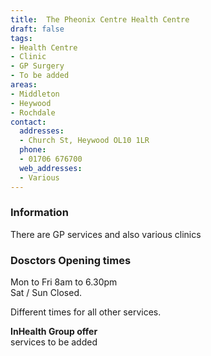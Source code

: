 ```yaml
---
title:  The Pheonix Centre Health Centre
draft: false
tags:
- Health Centre
- Clinic
- GP Surgery
- To be added
areas:
- Middleton
- Heywood
- Rochdale
contact:
  addresses:
  - Church St, Heywood OL10 1LR
  phone:
  - 01706 676700
  web_addresses:
  - Various
---
```


### Information  
There are GP services and also various clinics   

### Dosctors Opening times   
Mon to Fri 8am to 6.30pm   
Sat / Sun  Closed.  

Different times for all other services.  
 

**InHealth Group offer**   
services to be added   